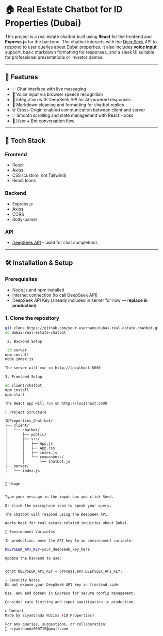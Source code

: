 # 🏠 Real Estate Chatbot for ID Properties (Dubai)

This project is a real estate chatbot built using **React** for the frontend and **Express.js** for the backend. The chatbot interacts with the [DeepSeek](https://deepseek.com/) API to respond to user queries about Dubai properties. It also includes **voice input** support, basic markdown formatting for responses, and a sleek UI suitable for professional presentations or investor demos.

---

## 🚀 Features

- ✨ Chat interface with live messaging
- 🎤 Voice input via browser speech recognition
- 🤖 Integration with DeepSeek API for AI-powered responses
- 💬 Markdown cleaning and formatting for chatbot replies
- 🌐 Cross-Origin enabled communication between client and server
- 💡 Smooth scrolling and state management with React Hooks
- 🧠 User + Bot conversation flow

---

## 🧩 Tech Stack

### Frontend
- React
- Axios
- CSS (custom, not Tailwind)
- React Icons

### Backend
- Express.js
- Axios
- CORS
- Body-parser

### API
- [DeepSeek API](https://deepseek.com/) – used for chat completions

---

## 🛠️ Installation & Setup

### Prerequisites
- Node.js and npm installed
- Internet connection (to call DeepSeek API)
- DeepSeek API Key (already included in server for now — **replace in production**)

### 1. Clone the repository
```bash
git clone https://github.com/your-username/dubai-real-estate-chatbot.git
cd dubai-real-estate-chatbot

 2. Backend Setup

 cd server
npm install
node index.js

The server will run on http://localhost:5000

3. Frontend Setup

cd client/chatbot
npm install
npm start

The React app will run on http://localhost:3000

📁 Project Structure

IDProperties_Chat-bot/
├── client/
│   └── chatbot/
│       ├── public/
│       ├── src/
│       │   ├── App.js
│       │   ├── App.css
│       │   ├── index.js
│       │   └── components/
│       │       └── Chatbot.js
├── server/
│   └── index.js


🧪 Usage


Type your message in the input box and click Send.

Or click the microphone icon to speak your query.

The chatbot will respond using the DeepSeek API.

Works best for real estate-related inquiries about Dubai.

📌 Environment Variables

In production, move the API key to an environment variable:

DEEPSEEK_API_KEY=your_deepseek_key_here

Update the backend to use:


const DEEPSEEK_API_KEY = process.env.DEEPSEEK_API_KEY;

⚠️ Security Notes
Do not expose your DeepSeek API key in frontend code.

Use .env and dotenv in Express for secure config management.

Consider rate limiting and input sanitization in production.

📞 Contact
Made by Siyamtanda Ndzima (ID Properties)

For any queries, suggestions, or collaboration:
📧 siyamthanda960715@gmail.com